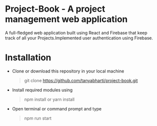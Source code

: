 # Project-Book - A project management web application 
A full-fledged web application built using React and Firebase that keep track of all your Projects.Implemented user authentication using Firebase.  


# Installation
- Clone or download this repository in your local machine
  >  git clone https://github.com/tanyabharti/project-book.git

- Install required modules using
  > npm install or yarn install

- Open terminal or command prompt and type
  >  npm run start
